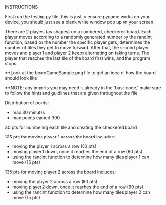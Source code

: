 INSTRUCTIONS

First run the testing.py file, this is just to ensure pygame works on your device, you
should just see a blank white window pop up on your screen.

There are 2 players (as shapes) on a numbered, checkered board. Each player moves according to 
a randomly generated number by the randInt function, based on the number the specific player
gets, determines the number of tiles they get to move forward. After that, the second player moves
and player 1 and player 2 keeps alternating on taking turns. The player that reaches the last tile
of the board first wins, and the program stops.

**Look at the boardGameSample.png file to get an idea of how the board should look like

**NOTE: any imports you may need is already in the 'base code,' make sure to follow the hints
and guidlines that are given throughout the file

Distribution of points:
- max 30 minutes
- max points earned 300

30 pts for numbering each tile and creating the checkered board

135 pts for moving player 1 across the board
  includes:
  - moving the player 1 across a row (60 pts)
  - moving player 1 down, once it reaches the end of a row (60 pts)
  - using the randInt function to determine how many tiles player 1 can move (15 pts)
  
135 pts for moving player 2 across the board
  includes:
  - moving the player 2 across a row (60 pts)
  - moving player 2 down, once it reaches the end of a row (60 pts)
  - using the randInt function to determine how many tiles player 2 can move (15 pts)
